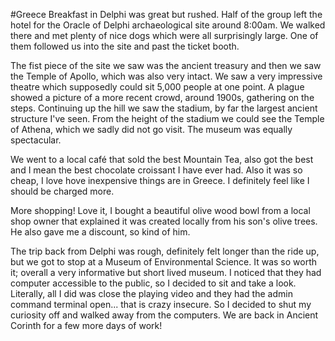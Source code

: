 #Greece 
Breakfast in Delphi was great but rushed. Half of the group left the hotel for the Oracle of Delphi archaeological site around 8:00am. We walked there and met plenty of nice dogs which were all surprisingly large. One of them followed us into the site and past the ticket booth. 

The fist piece of the site we saw was the ancient treasury and then we saw the Temple of Apollo, which was also very intact. We saw a very impressive theatre which supposedly could sit 5,000 people at one point. A plague showed a picture of a more recent crowd, around 1900s, gathering on the steps. Continuing up the hill we saw the stadium, by far the largest ancient structure I've seen. From the height of the stadium we could see the Temple of Athena, which we sadly did not go visit. The museum was equally spectacular.

We went to a local café that sold the best Mountain Tea, also got the best and I mean the best chocolate croissant I have ever had. Also it was so cheap, I love hove inexpensive things are in Greece. I definitely feel like I should be charged more.

More shopping! Love it, I bought a beautiful olive wood bowl from a local shop owner that explained it was created locally from his son's olive trees. He also gave me a discount, so kind of him. 

The trip back from Delphi was rough, definitely felt longer than the ride up, but we got to stop at a Museum of Environmental Science. It was so worth it; overall a very informative but short lived museum. I noticed that they had computer accessible to the public, so I decided to sit and take a look. Literally, all I did was close the playing video and they had the admin command terminal open... that is crazy insecure. So I decided to shut my curiosity off and walked away from the computers. We are back in Ancient Corinth for a few more days of work!